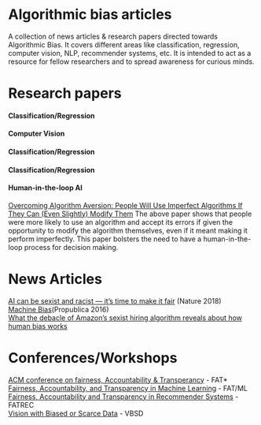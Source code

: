 # Algorithmic bias articles
A collection of news articles & research papers directed towards Algorithmic Bias. It covers different areas like classification, regression, computer vision, NLP, recommender systems, etc. It is intended to act as a resource for fellow researchers and to spread awareness for curious minds.  

# Research papers
#### Classification/Regression
#### Computer Vision
#### Classification/Regression
#### Classification/Regression
#### Human-in-the-loop AI
[Overcoming Algorithm Aversion: People Will Use Imperfect Algorithms If They Can (Even Slightly) Modify Them](https://pubsonline.informs.org/doi/abs/10.1287/mnsc.2016.2643)
The above paper shows that people were more likely to use an algorithm and accept its errors if given the opportunity to modify the algorithm themselves, even if it meant making it perform imperfectly. This paper bolsters the need to have a human-in-the-loop process for decision making.

# News Articles
  [AI can be sexist and racist — it’s time to make it fair](https://www.nature.com/articles/d41586-018-05707-8) (Nature 2018) <br />
  [Machine Bias](https://www.propublica.org/article/machine-bias-risk-assessments-in-criminal-sentencing)(Propublica 2016) <br />
  [What the debacle of Amazon’s sexist hiring algorithm reveals about how human bias works](https://scroll.in/article/900722/what-the-debacle-of-amazons-sexist-hiring-algorithm-reveals-about-how-human-bias-works)
  
  
# Conferences/Workshops
[ACM conference on fairness, Accountability & Transperancy](https://fatconference.org/) - FAT* <br />
[Fairness, Accountability, and Transparency in Machine Learning](http://www.fatml.org/) - FAT/ML <br />
[Fairness, Accountability and Transparency in Recommender Systems](https://piret.gitlab.io/fatrec2018/) - FATREC <br />
[Vision with Biased or Scarce Data](https://vbsd2018.github.io/) - VBSD <br />


